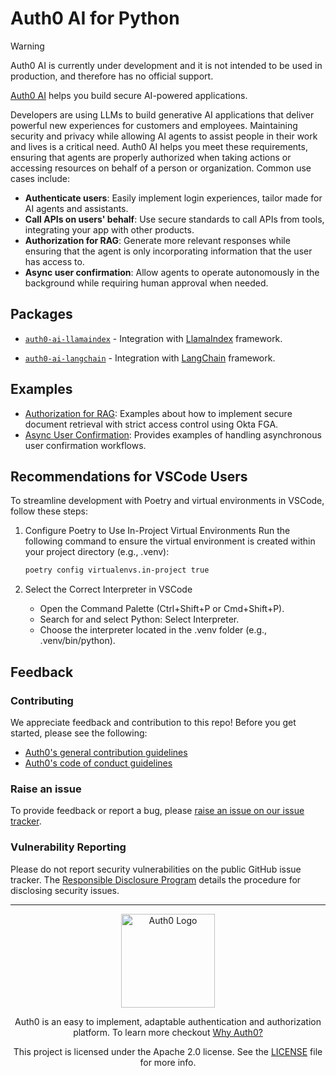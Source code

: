 # Auth0 AI for Python

> [!WARNING]
> Auth0 AI is currently under development and it is not intended to be used in production, and therefore has no official support.

[Auth0 AI](https://www.auth0.ai/) helps you build secure AI-powered
applications.

Developers are using LLMs to build generative AI applications that deliver
powerful new experiences for customers and employees. Maintaining security and
privacy while allowing AI agents to assist people in their work and lives is a
critical need. Auth0 AI helps you meet these requirements, ensuring that agents
are properly authorized when taking actions or accessing resources on behalf of
a person or organization. Common use cases include:

- **Authenticate users**: Easily implement login experiences, tailor made for
  AI agents and assistants.
- **Call APIs on users' behalf**: Use secure standards to call APIs from tools,
  integrating your app with other products.
- **Authorization for RAG**: Generate more relevant responses while ensuring
  that the agent is only incorporating information that the user has access to.
- **Async user confirmation**: Allow agents to operate autonomously in the
  background while requiring human approval when needed.

## Packages

- [`auth0-ai-llamaindex`](./packages/auth0-ai-llamaindex/) -
  Integration with [LlamaIndex](https://docs.llamaindex.ai/en/stable/) framework.

- [`auth0-ai-langchain`](./packages/auth0-ai-langchain/) -
  Integration with [LangChain](https://python.langchain.com/docs/tutorials/) framework.

## Examples

- [Authorization for RAG](/examples/authorization-for-rag/README.md): Examples about how to implement secure document retrieval with strict access control using Okta FGA.
- [Async User Confirmation](/examples/async-user-confirmation/README.md): Provides examples of handling asynchronous user confirmation workflows.

## Recommendations for VSCode Users

To streamline development with Poetry and virtual environments in VSCode, follow these steps:

1. Configure Poetry to Use In-Project Virtual Environments
   Run the following command to ensure the virtual environment is created within your project directory (e.g., .venv):

   ```bash
   poetry config virtualenvs.in-project true
   ```

2. Select the Correct Interpreter in VSCode

   - Open the Command Palette (Ctrl+Shift+P or Cmd+Shift+P).
   - Search for and select Python: Select Interpreter.
   - Choose the interpreter located in the .venv folder (e.g., .venv/bin/python).

## Feedback

### Contributing

We appreciate feedback and contribution to this repo! Before you get started, please see the following:

- [Auth0's general contribution guidelines](https://github.com/auth0/open-source-template/blob/master/GENERAL-CONTRIBUTING.md)
- [Auth0's code of conduct guidelines](https://github.com/auth0/open-source-template/blob/master/CODE-OF-CONDUCT.md)

### Raise an issue

To provide feedback or report a bug, please [raise an issue on our issue tracker](https://github.com/auth0-lab/auth0-ai-python/issues).

### Vulnerability Reporting

Please do not report security vulnerabilities on the public GitHub issue tracker. The [Responsible Disclosure Program](https://auth0.com/responsible-disclosure-policy) details the procedure for disclosing security issues.

---

<p align="center">
  <picture>
    <source media="(prefers-color-scheme: light)" srcset="https://cdn.auth0.com/website/sdks/logos/auth0_light_mode.png"   width="150">
    <source media="(prefers-color-scheme: dark)" srcset="https://cdn.auth0.com/website/sdks/logos/auth0_dark_mode.png" width="150">
    <img alt="Auth0 Logo" src="https://cdn.auth0.com/website/sdks/logos/auth0_light_mode.png" width="150">
  </picture>
</p>
<p align="center">Auth0 is an easy to implement, adaptable authentication and authorization platform. To learn more checkout <a href="https://auth0.com/why-auth0">Why Auth0?</a></p>
<p align="center">
This project is licensed under the Apache 2.0 license. See the <a href="/LICENSE"> LICENSE</a> file for more info.</p>
